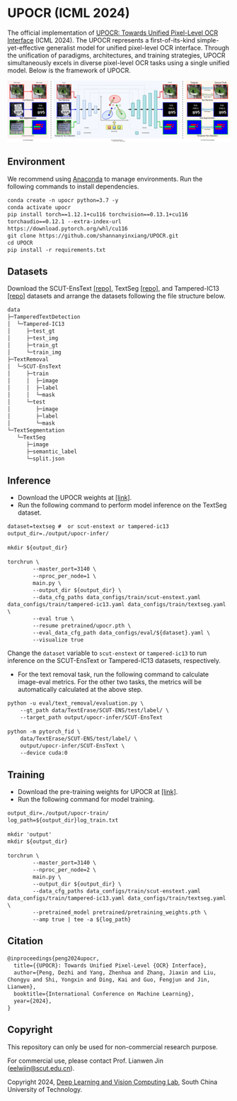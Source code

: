 # UPOCR (ICML 2024)

The official implementation of [UPOCR: Towards Unified Pixel-Level OCR Interface](https://arxiv.org/abs/2312.02694) (ICML 2024).
The UPOCR represents a first-of-its-kind simple-yet-effective generalist model for unified pixel-level OCR interface.
Through the unification of paradigms, architectures, and training strategies, UPOCR simultaneously excels in diverse pixel-level OCR tasks using a single unified model.
Below is the framework of UPOCR.

![UPOCR](figures/method.svg)

## Environment

We recommend using [Anaconda](https://www.anaconda.com/) to manage environments. Run the following commands to install dependencies.
```
conda create -n upocr python=3.7 -y
conda activate upocr
pip install torch==1.12.1+cu116 torchvision==0.13.1+cu116 torchaudio==0.12.1 --extra-index-url https://download.pytorch.org/whl/cu116
git clone https://github.com/shannanyinxiang/UPOCR.git
cd UPOCR
pip install -r requirements.txt
```

## Datasets

Download the SCUT-EnsText [[repo]](https://github.com/HCIILAB/SCUT-EnsText), TextSeg [[repo]](https://github.com/SHI-Labs/Rethinking-Text-Segmentation), and Tampered-IC13 [[repo]](https://github.com/wangyuxin87/Tampered-IC13) datasets and arrange the datasets following the file structure below.
```
data
├─TamperedTextDetection
│  └─Tampered-IC13
│     ├─test_gt
│     ├─test_img
│     ├─train_gt  
│     └─train_img
├─TextRemoval
│  └─SCUT-EnsText
│     ├─train
│     │  ├─image
│     │  ├─label
│     │  └─mask
│     └─test
│        ├─image
│        ├─label
│        └─mask
└─TextSegmentation
   └─TextSeg
      ├─image
      ├─semantic_label
      └─split.json
```

## Inference

- Download the UPOCR weights at [[link]](https://pan.baidu.com/s/1DrCOOVGykLiIC_xxRqkPOg?pwd=mdim).
- Run the following command to perform model inference on the TextSeg dataset.
```
dataset=textseg #  or scut-enstext or tampered-ic13 
output_dir=./output/upocr-infer/

mkdir ${output_dir}

torchrun \
        --master_port=3140 \
        --nproc_per_node=1 \
        main.py \
        --output_dir ${output_dir} \
        --data_cfg_paths data_configs/train/scut-enstext.yaml data_configs/train/tampered-ic13.yaml data_configs/train/textseg.yaml \
        --eval true \
        --resume pretrained/upocr.pth \
        --eval_data_cfg_path data_configs/eval/${dataset}.yaml \
        --visualize true
```
Change the `dataset` variable to `scut-enstext` or `tampered-ic13` to run inference on the SCUT-EnsText or Tampered-IC13 datasets, respectively.

- For the text removal task, run the following command to calculate image-eval metrics. 
For the other two tasks, the metrics will be automatically calculated at the above step.
```
python -u eval/text_removal/evaluation.py \
    --gt_path data/TextErase/SCUT-ENS/test/label/ \
    --target_path output/upocr-infer/SCUT-EnsText

python -m pytorch_fid \
    data/TextErase/SCUT-ENS/test/label/ \
    output/upocr-infer/SCUT-EnsText \
    --device cuda:0
```

## Training

- Download the pre-training weights for UPOCR at [[link]](https://pan.baidu.com/s/1jLp0YwRcSJqqhNPJHnCBUQ?pwd=3bqa).
- Run the following command for model training.
```
output_dir=./output/upocr-train/
log_path=${output_dir}log_train.txt

mkdir 'output'
mkdir ${output_dir}

torchrun \
        --master_port=3140 \
        --nproc_per_node=2 \
        main.py \
        --output_dir ${output_dir} \
        --data_cfg_paths data_configs/train/scut-enstext.yaml data_configs/train/tampered-ic13.yaml data_configs/train/textseg.yaml \
        --pretrained_model pretrained/pretraining_weights.pth \
        --amp true | tee -a ${log_path}
```

## Citation
```
@inproceedings{peng2024upocr,
  title={{UPOCR}: Towards Unified Pixel-Level {OCR} Interface},
  author={Peng, Dezhi and Yang, Zhenhua and Zhang, Jiaxin and Liu, Chongyu and Shi, Yongxin and Ding, Kai and Guo, Fengjun and Jin, Lianwen},
  booktitle={International Conference on Machine Learning},
  year={2024},
}
```

## Copyright
This repository can only be used for non-commercial research purpose.

For commercial use, please contact Prof. Lianwen Jin (eelwjin@scut.edu.cn).

Copyright 2024, [Deep Learning and Vision Computing Lab](http://www.dlvc-lab.net), South China University of Technology. 
